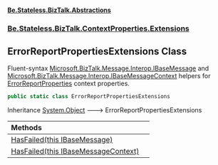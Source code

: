 #### [Be.Stateless.BizTalk.Abstractions](README.md 'README')
### [Be.Stateless.BizTalk.ContextProperties.Extensions](Be.Stateless.BizTalk.ContextProperties.Extensions.md 'Be.Stateless.BizTalk.ContextProperties.Extensions')

## ErrorReportPropertiesExtensions Class

Fluent-syntax [Microsoft.BizTalk.Message.Interop.IBaseMessage](https://docs.microsoft.com/en-us/dotnet/api/Microsoft.BizTalk.Message.Interop.IBaseMessage 'Microsoft.BizTalk.Message.Interop.IBaseMessage') and [Microsoft.BizTalk.Message.Interop.IBaseMessageContext](https://docs.microsoft.com/en-us/dotnet/api/Microsoft.BizTalk.Message.Interop.IBaseMessageContext 'Microsoft.BizTalk.Message.Interop.IBaseMessageContext') helpers for [ErrorReportProperties](ErrorReportProperties.md 'Be.Stateless.BizTalk.ContextProperties.ErrorReportProperties') context properties.

```csharp
public static class ErrorReportPropertiesExtensions
```

Inheritance [System.Object](https://docs.microsoft.com/en-us/dotnet/api/System.Object 'System.Object') &#129106; ErrorReportPropertiesExtensions

| Methods | |
| :--- | :--- |
| [HasFailed(this IBaseMessage)](ErrorReportPropertiesExtensions.HasFailed(thisIBaseMessage).md 'Be.Stateless.BizTalk.ContextProperties.Extensions.ErrorReportPropertiesExtensions.HasFailed(this Microsoft.BizTalk.Message.Interop.IBaseMessage)') | |
| [HasFailed(this IBaseMessageContext)](ErrorReportPropertiesExtensions.HasFailed(thisIBaseMessageContext).md 'Be.Stateless.BizTalk.ContextProperties.Extensions.ErrorReportPropertiesExtensions.HasFailed(this Microsoft.BizTalk.Message.Interop.IBaseMessageContext)') | |
